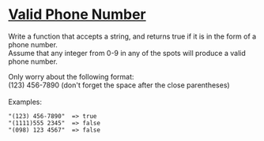 # [Valid Phone Number](https://www.codewars.com/kata/525f47c79f2f25a4db000025)

Write a function that accepts a string, and returns true if it is in the form of a phone number. <br/>Assume that any integer from 0-9 in any of the spots will produce a valid phone number.<br/>

Only worry about the following format:<br/>
(123) 456-7890   (don't forget the space after the close parentheses) <br/> <br/>
Examples:

```
"(123) 456-7890"  => true
"(1111)555 2345"  => false
"(098) 123 4567"  => false
```
